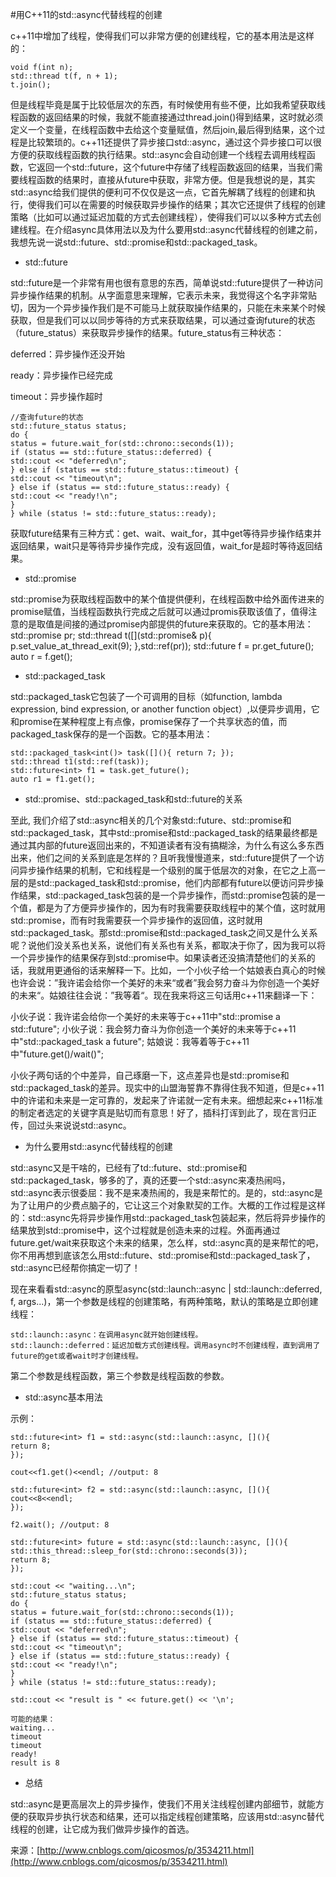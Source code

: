 #用C++11的std::async代替线程的创建

c++11中增加了线程，使得我们可以非常方便的创建线程，它的基本用法是这样的：

    void f(int n);
    std::thread t(f, n + 1);
    t.join();

但是线程毕竟是属于比较低层次的东西，有时候使用有些不便，比如我希望获取线程函数的返回结果的时候，我就不能直接通过thread.join()得到结果，这时就必须定义一个变量，在线程函数中去给这个变量赋值，然后join,最后得到结果，这个过程是比较繁琐的。c++11还提供了异步接口std::async，通过这个异步接口可以很方便的获取线程函数的执行结果。std::async会自动创建一个线程去调用线程函数，它返回一个std::future，这个future中存储了线程函数返回的结果，当我们需要线程函数的结果时，直接从future中获取，非常方便。但是我想说的是，其实std::async给我们提供的便利可不仅仅是这一点，它首先解耦了线程的创建和执行，使得我们可以在需要的时候获取异步操作的结果；其次它还提供了线程的创建策略（比如可以通过延迟加载的方式去创建线程），使得我们可以以多种方式去创建线程。在介绍async具体用法以及为什么要用std::async代替线程的创建之前，我想先说一说std::future、std::promise和std::packaged_task。

- std::future

std::future是一个非常有用也很有意思的东西，简单说std::future提供了一种访问异步操作结果的机制。从字面意思来理解，它表示未来，我觉得这个名字非常贴切，因为一个异步操作我们是不可能马上就获取操作结果的，只能在未来某个时候获取，但是我们可以以同步等待的方式来获取结果，可以通过查询future的状态（future_status）来获取异步操作的结果。future_status有三种状态：

   deferred：异步操作还没开始

   ready：异步操作已经完成

   timeout：异步操作超时

 
    //查询future的状态
    std::future_status status;
    do {
    status = future.wait_for(std::chrono::seconds(1));
    if (status == std::future_status::deferred) {
    std::cout << "deferred\n";
    } else if (status == std::future_status::timeout) {
    std::cout << "timeout\n";
    } else if (status == std::future_status::ready) {
    std::cout << "ready!\n";
    }
    } while (status != std::future_status::ready); 

获取future结果有三种方式：get、wait、wait_for，其中get等待异步操作结束并返回结果，wait只是等待异步操作完成，没有返回值，wait_for是超时等待返回结果。

- std::promise

std::promise为获取线程函数中的某个值提供便利，在线程函数中给外面传进来的promise赋值，当线程函数执行完成之后就可以通过promis获取该值了，值得注意的是取值是间接的通过promise内部提供的future来获取的。它的基本用法：
    std::promise<int> pr;
    std::thread t([](std::promise<int>& p){ p.set_value_at_thread_exit(9); },std::ref(pr));
    std::future<int> f = pr.get_future();
    auto r = f.get();

- std::packaged_task

std::packaged_task它包装了一个可调用的目标（如function, lambda expression, bind expression, or another function object）,以便异步调用，它和promise在某种程度上有点像，promise保存了一个共享状态的值，而packaged_task保存的是一个函数。它的基本用法：

    std::packaged_task<int()> task([](){ return 7; });
    std::thread t1(std::ref(task)); 
    std::future<int> f1 = task.get_future(); 
    auto r1 = f1.get();


- std::promise、std::packaged_task和std::future的关系

至此, 我们介绍了std::async相关的几个对象std::future、std::promise和std::packaged_task，其中std::promise和std::packaged_task的结果最终都是通过其内部的future返回出来的，不知道读者有没有搞糊涂，为什么有这么多东西出来，他们之间的关系到底是怎样的？且听我慢慢道来，std::future提供了一个访问异步操作结果的机制，它和线程是一个级别的属于低层次的对象，在它之上高一层的是std::packaged_task和std::promise，他们内部都有future以便访问异步操作结果，std::packaged_task包装的是一个异步操作，而std::promise包装的是一个值，都是为了方便异步操作的，因为有时我需要获取线程中的某个值，这时就用std::promise，而有时我需要获一个异步操作的返回值，这时就用std::packaged_task。那std::promise和std::packaged_task之间又是什么关系呢？说他们没关系也关系，说他们有关系也有关系，都取决于你了，因为我可以将一个异步操作的结果保存到std::promise中。如果读者还没搞清楚他们的关系的话，我就用更通俗的话来解释一下。比如，一个小伙子给一个姑娘表白真心的时候也许会说：”我许诺会给你一个美好的未来“或者”我会努力奋斗为你创造一个美好的未来“。姑娘往往会说：”我等着“。现在我来将这三句话用c++11来翻译一下：

小伙子说：我许诺会给你一个美好的未来等于c++11中"std::promise a std::future"; 
小伙子说：我会努力奋斗为你创造一个美好的未来等于c++11中"std::packaged_task a future"; 
姑娘说：我等着等于c++11中"future.get()/wait()";

小伙子两句话的个中差异，自己琢磨一下，这点差异也是std::promise和std::packaged_task的差异。现实中的山盟海誓靠不靠得住我不知道，但是c++11中的许诺和未来是一定可靠的，发起来了许诺就一定有未来。细想起来c++11标准的制定者选定的关键字真是贴切而有意思！好了，插科打诨到此了，现在言归正传，回过头来说说std::async。

- 为什么要用std::async代替线程的创建

std::async又是干啥的，已经有了td::future、std::promise和std::packaged_task，够多的了，真的还要一个std::async来凑热闹吗，std::async表示很委屈：我不是来凑热闹的，我是来帮忙的。是的，std::async是为了让用户的少费点脑子的，它让这三个对象默契的工作。大概的工作过程是这样的：std::async先将异步操作用std::packaged_task包装起来，然后将异步操作的结果放到std::promise中，这个过程就是创造未来的过程。外面再通过future.get/wait来获取这个未来的结果，怎么样，std::async真的是来帮忙的吧，你不用再想到底该怎么用std::future、std::promise和std::packaged_task了，std::async已经帮你搞定一切了！

现在来看看std::async的原型async(std::launch::async | std::launch::deferred, f, args...)，第一个参数是线程的创建策略，有两种策略，默认的策略是立即创建线程：

	std::launch::async：在调用async就开始创建线程。
	std::launch::deferred：延迟加载方式创建线程。调用async时不创建线程，直到调用了future的get或者wait时才创建线程。

第二个参数是线程函数，第三个参数是线程函数的参数。

- std::async基本用法

示例：
    
	std::future<int> f1 = std::async(std::launch::async, [](){ 
    return 8;  
    }); 
    
    cout<<f1.get()<<endl; //output: 8
    
    std::future<int> f2 = std::async(std::launch::async, [](){ 
    cout<<8<<endl;
    }); 
    
    f2.wait(); //output: 8
    
    std::future<int> future = std::async(std::launch::async, [](){ 
    std::this_thread::sleep_for(std::chrono::seconds(3));
    return 8;  
    }); 
     
    std::cout << "waiting...\n";
    std::future_status status;
    do {
    status = future.wait_for(std::chrono::seconds(1));
    if (status == std::future_status::deferred) {
    std::cout << "deferred\n";
    } else if (status == std::future_status::timeout) {
    std::cout << "timeout\n";
    } else if (status == std::future_status::ready) {
    std::cout << "ready!\n";
    }
    } while (status != std::future_status::ready); 
     
    std::cout << "result is " << future.get() << '\n';

	可能的结果：
	waiting...
	timeout
	timeout
	ready!
	result is 8

- 总结

std::async是更高层次上的异步操作，使我们不用关注线程创建内部细节，就能方便的获取异步执行状态和结果，还可以指定线程创建策略，应该用std::async替代线程的创建，让它成为我们做异步操作的首选。

来源：[http://www.cnblogs.com/qicosmos/p/3534211.html](http://www.cnblogs.com/qicosmos/p/3534211.html)
